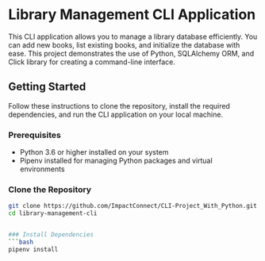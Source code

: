 # Library Management CLI Application

This CLI application allows you to manage a library database efficiently. You can add new books, list existing books, and initialize the database with ease. This project demonstrates the use of Python, SQLAlchemy ORM, and Click library for creating a command-line interface.

## Getting Started

Follow these instructions to clone the repository, install the required dependencies, and run the CLI application on your local machine.

### Prerequisites

- Python 3.6 or higher installed on your system
- Pipenv installed for managing Python packages and virtual environments

### Clone the Repository


```bash
git clone https://github.com/ImpactConnect/CLI-Project_With_Python.git
cd library-management-cli


### Install Dependencies
```bash
pipenv install


